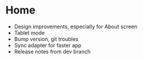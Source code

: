 # Home

- Design improvements, especially for About screen
- Tablet mode
- Bump version, git troubles
- Sync adapter for faster app
- Release notes from dev branch